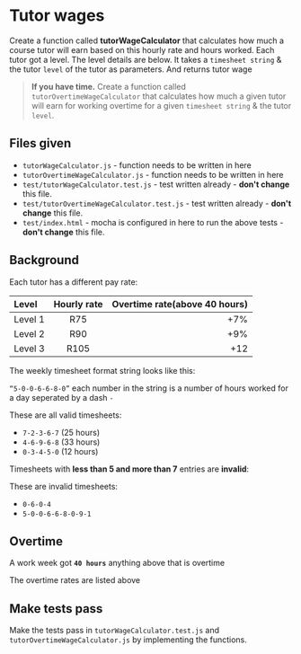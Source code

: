 # Tutor wages

Create a function called **tutorWageCalculator** that calculates how much a course tutor will earn based on this hourly rate and hours worked. Each tutor got a level. The level details are below. It takes a `timesheet string` & the tutor `level` of the tutor as parameters. And returns tutor wage

> **If you have time.** Create a function called `tutorOvertimeWageCalculator` that calculates how much a given tutor will earn for working overtime for a given `timesheet string` & the tutor `level`.

## Files given

* `tutorWageCalculator.js` - function needs to be written in here
* `tutorOvertimeWageCalculator.js` - function needs to be written in here
* `test/tutorWageCalculator.test.js` - test written already - **don't change** this file.
* `test/tutorOvertimeWageCalculator.test.js` - test written already - **don't change** this file.
* `test/index.html` - mocha is configured in here to run the above tests - **don't change** this file.

## Background


Each tutor has a different pay rate:


| Level       |  Hourly rate  | Overtime rate(above 40 hours)|
|:------------|:-------------:|-----------------------------:|
| Level 1     | R75           | +7%                          |
| Level 2     | R90           | +9%                          |
| Level 3     | R105          | +12                          |

 
The weekly timesheet format string looks like this:

`“5-0-0-6-6-8-0”` each number in the string is a number of hours worked for a day seperated by a dash `-`

These are all valid timesheets:

* `7-2-3-6-7` (25 hours)
* `4-6-9-6-8` (33 hours)
* `0-3-4-5-0` (12 hours)

Timesheets with **less than 5 and more than 7** entries are **invalid**:

These are invalid timesheets:

* `0-6-0-4`
* `5-0-0-6-6-8-0-9-1`

## Overtime

A work week got **`40 hours`** anything above that is overtime

The overtime rates are listed above

## Make tests pass

Make the tests pass in `tutorWageCalculator.test.js` and `tutorOvertimeWageCalculator.js` by implementing the functions.

